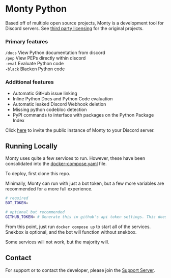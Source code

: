 # Monty Python

Based off of multiple open source projects, Monty is a development tool for Discord servers. See [third party licensing](./LICENSE_THIRD_PARTY) for the original projects.

### Primary features
`/docs` View Python documentation from discord \
`/pep` View PEPs directly within discord \
`-eval` Evaluate Python code \
`-black` Blacken Python code

### Additional features
- Automatic GitHub issue linking
- Inline Python Docs and Python Code evaluation
- Automatic leaked Discord Webhook deletion
- Missing python codebloc detection
- PyPI commands to interface with packages on the Python Package Index

Click [here](https://discord.com/oauth2/authorize?client_id=872576125384147005&scope=bot+applications.commands&permissions=395204488384) to invite the public instance of Monty to your Discord server.

## Running Locally

Monty uses quite a few services to run. However, these have been consolidated into the [docker-compose.yaml]() file.

To deploy, first clone this repo.

Minimally, Monty can run with just a bot token, but a few more variables are recommended for a more full experience.

```sh
# required
BOT_TOKEN=

# optional but recommended
GITHUB_TOKEN= # Generate this in github's api token settings. This does not need any special permissions
```

From this point, just run `docker compose up` to start all of the services. Snekbox is optional, and the bot will function without snekbox.

Some services will not work, but the majority will.

## Contact

For support or to contact the developer, please join the [Support Server](https://discord.gg/mPscM4FjWB).
